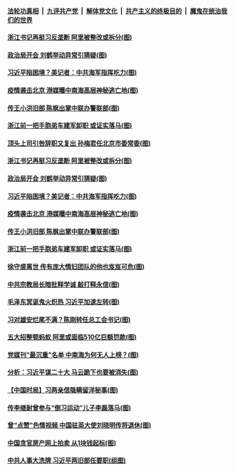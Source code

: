 ####  [法轮功真相](../../../../basic/blob/master/README.md?t=12301902) &nbsp;|&nbsp; [九评共产党](../../../../9ping.md/blob/master/README.md?t=12301902) &nbsp;|&nbsp; [解体党文化](../../../../jtdwh.md/blob/master/README.md?t=12301902)  &nbsp;|&nbsp; [共产主义的终极目的](../../../../gczydzjmd.md/blob/master/README.md?t=12301902) &nbsp;|&nbsp; [魔鬼在统治我们的世界](../../../../mgztzwmdsj.md/blob/master/README.md?t=12301902) 

#### [浙江书记再挺习反垄断 阿里被整改或拆分(图)](../pages/p2/957488.md?t=12301902) 

#### [政治局开会 刘鹤举动异常引猜疑(图)](../pages/p2/957485.md?t=12301902) 

#### [习近平陷困境？美记者：中共海军指挥吃力(图)](../pages/p2/957430.md?t=12301902) 

#### [疫情袭击北京 港媒曝中南海高层神秘逃亡地(图)](../pages/p2/957388.md?t=12301902) 

#### [传王小洪旧部 陈枫出掌中联办警联部(图)](../pages/p2/957395.md?t=12301902) 

#### [浙江前一把手胞弟车建军卸职 或证实落马(图)](../pages/p2/957378.md?t=12301902) 

#### [顶头上司引咎辞职又复出 孙梅君任北京市委常委(图)](../pages/p2/957509.md?t=12301902) 

#### [浙江书记再挺习反垄断 阿里被整改或拆分(图)](../pages/p2/957488.md?t=12301902) 

#### [政治局开会 刘鹤举动异常引猜疑(图)](../pages/p2/957485.md?t=12301902) 


#### [习近平陷困境？美记者：中共海军指挥吃力(图)](../pages/p2/957430.md?t=12301902) 

#### [疫情袭击北京 港媒曝中南海高层神秘逃亡地(图)](../pages/p2/957388.md?t=12301902) 

#### [传王小洪旧部 陈枫出掌中联办警联部(图)](../pages/p2/957395.md?t=12301902) 

#### [浙江前一把手胞弟车建军卸职 或证实落马(图)](../pages/p2/957378.md?t=12301902) 

#### [徐守盛离世 传有庞大情妇团队的他也岌岌可危(图)](../pages/p2/957307.md?t=12301902) 

#### [中共宗教局长暗批释学诚 敲打释永信(图)](../pages/p2/957287.md?t=12301902) 

#### [毛泽东冥诞鬼火炽热 习近平加速左转(图)](../pages/p2/957289.md?t=12301902) 

#### [习对雄安烂尾不满？陈刚转任总工会书记(图)](../pages/p2/957266.md?t=12301902) 

#### [五大招整顿蚂蚁 阿里或面临510亿巨额罚款(图)](../pages/p2/957275.md?t=12301902) 

#### [党媒刊“最沉重”名单 中南海为何无人上榜？(图)](../pages/p2/957258.md?t=12301902) 

#### [分析：习近平谋二十大 马云跪下也要被消失(图)](../pages/p2/957227.md?t=12301902) 

#### [【中国时局】习两亲信隐瞒留洋秘事(图)](../pages/p2/957196.md?t=12301902) 

#### [传李继耐曾参与“倒习运动”儿子李磊落马(图)](../pages/p2/957186.md?t=12301902) 

#### [曾“点赞”色情视频 中国驻英大使刘晓明传将退休(图)](../pages/p2/957190.md?t=12301902) 

#### [中国贪官房产网上拍卖 从1块钱起标(图)](../pages/p2/957189.md?t=12301902) 

#### [中共人事大洗牌 习近平两旧部任要职(组图)](../pages/p2/957178.md?t=12301902) 

